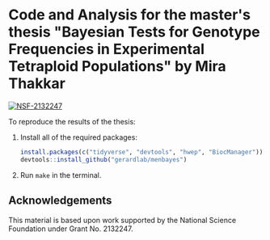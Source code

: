 # Code and Analysis for the master's thesis "Bayesian Tests for Genotype Frequencies in Experimental Tetraploid Populations" by Mira Thakkar

[![NSF-2132247](https://img.shields.io/badge/NSF-2132247-blue.svg)](https://nsf.gov/awardsearch/showAward?AWD_ID=2132247)

To reproduce the results of the thesis:

1. Install all of the required packages:
    ``` r
    install.packages(c("tidyverse", "devtools", "hwep", "BiocManager"))
    devtools::install_github("gerardlab/menbayes")
    ```
    
2. Run `make` in the terminal.


## Acknowledgements

This material is based upon work supported by the National Science
Foundation under Grant No. 2132247.
